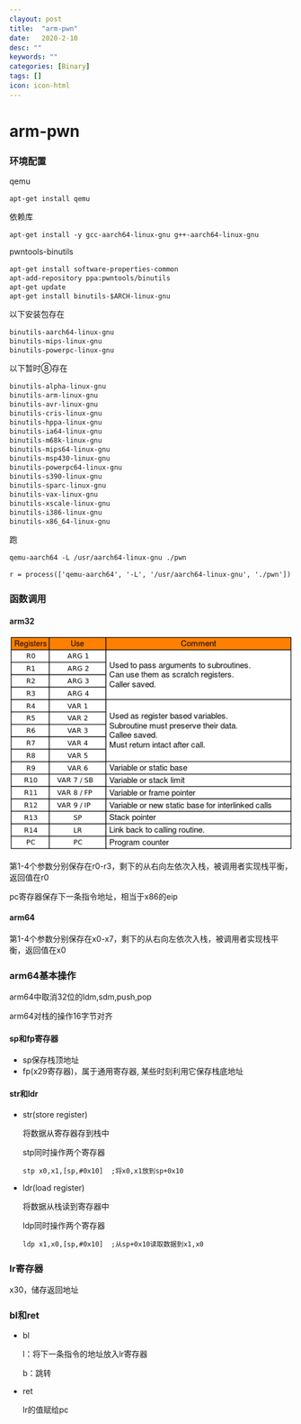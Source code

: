 ```yaml
---
clayout: post
title:  "arm-pwn"
date:   2020-2-10
desc: ""
keywords: ""
categories: [Binary]
tags: []
icon: icon-html
---
```


# arm-pwn

### 环境配置

qemu

```
apt-get install qemu
```

依赖库

```
apt-get install -y gcc-aarch64-linux-gnu g++-aarch64-linux-gnu
```

pwntools-binutils

```
apt-get install software-properties-common
apt-add-repository ppa:pwntools/binutils
apt-get update
apt-get install binutils-$ARCH-linux-gnu
```

以下安装包存在

```
binutils-aarch64-linux-gnu
binutils-mips-linux-gnu
binutils-powerpc-linux-gnu
```

以下暂时⑧存在

```
binutils-alpha-linux-gnu
binutils-arm-linux-gnu
binutils-avr-linux-gnu
binutils-cris-linux-gnu
binutils-hppa-linux-gnu
binutils-ia64-linux-gnu
binutils-m68k-linux-gnu
binutils-mips64-linux-gnu
binutils-msp430-linux-gnu
binutils-powerpc64-linux-gnu
binutils-s390-linux-gnu
binutils-sparc-linux-gnu
binutils-vax-linux-gnu
binutils-xscale-linux-gnu
binutils-i386-linux-gnu
binutils-x86_64-linux-gnu
```

跑

```
qemu-aarch64 -L /usr/aarch64-linux-gnu ./pwn
```

```
r = process(['qemu-aarch64', '-L', '/usr/aarch64-linux-gnu', './pwn'])
```



### 函数调用

#### arm32

![ARM_Calling_Convention](https://raw.githubusercontent.com/AiDaiP/images/master/pwn/ARM_Calling_Convention.png)

第1-4个参数分别保存在r0-r3，剩下的从右向左依次入栈，被调用者实现栈平衡，返回值在r0

pc寄存器保存下一条指令地址，相当于x86的eip

#### arm64

第1-4个参数分别保存在x0-x7，剩下的从右向左依次入栈，被调用者实现栈平衡，返回值在x0



### arm64基本操作

arm64中取消32位的ldm,sdm,push,pop

arm64对栈的操作16字节对齐

#### sp和fp寄存器

* sp保存栈顶地址
* fp(x29寄存器)，属于通用寄存器, 某些时刻利用它保存栈底地址

#### str和ldr

* str(store register)

  将数据从寄存器存到栈中

  stp同时操作两个寄存器

  ```
  stp x0,x1,[sp,#0x10]	;将x0,x1放到sp+0x10
  ```

* ldr(load register)

  将数据从栈读到寄存器中

  ldp同时操作两个寄存器

  ```
  ldp x1,x0,[sp,#0x10]	;从sp+0x10读取数据到x1,x0
  ```

### lr寄存器

x30，储存返回地址

### bl和ret

* bl

  l：将下一条指令的地址放入lr寄存器

  b：跳转

* ret

  lr的值赋给pc

  

